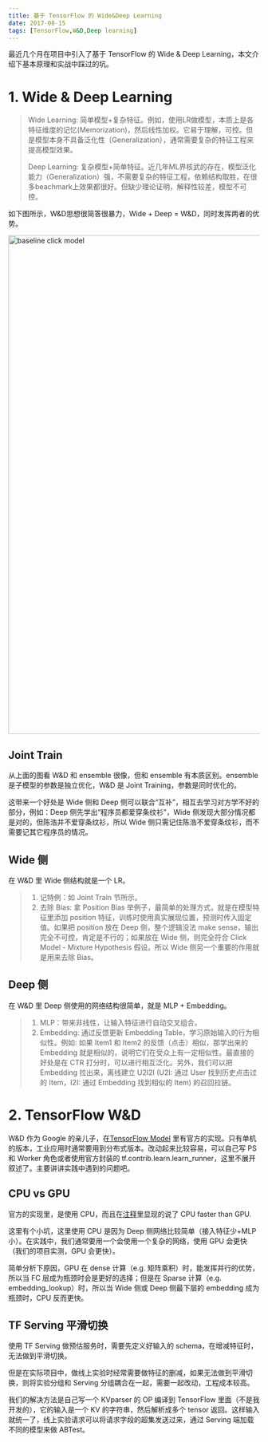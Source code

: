```yaml
---
title: 基于 TensorFlow 的 Wide&Deep Learning 
date: 2017-08-15
tags: [TensorFlow,W&D,Deep learning]
---
```


最近几个月在项目中引入了基于 TensorFlow 的 Wide & Deep Learning，本文介绍下基本原理和实战中踩过的坑。

<!--more-->

# 1. Wide & Deep Learning

> Wide Learning: 简单模型+复杂特征。例如，使用LR做模型，本质上是各特征维度的记忆(Memorization)，然后线性加权。它易于理解，可控。但是模型本身不具备泛化性（Generalization），通常需要复杂的特征工程来提高模型效果。
> 
> Deep Learning: 复杂模型+简单特征。近几年ML界核武的存在，模型泛化能力（Generalization）强，不需要复杂的特征工程，依赖结构取胜，在很多beachmark上效果都很好。但缺少理论证明，解释性较差，模型不可控。

如下图所示，W&D思想很简答很暴力，Wide + Deep = W&D，同时发挥两者的优势。

<img src="https://www.tensorflow.org/images/wide_n_deep.svg" width ="1000" alt="baseline click model" align=center />


## Joint Train
从上面的图看 W&D 和 ensemble 很像，但和 ensemble 有本质区别。ensemble 是子模型的参数是独立优化，W&D 是 Joint Training，参数是同时优化的。

这带来一个好处是 Wide 侧和 Deep 侧可以联合“互补”，相互去学习对方学不好的部分，例如：Deep 侧先学出“程序员都爱穿条纹衫”，Wide 侧发现大部分情况都是对的，但陈浩并不爱穿条纹衫，所以 Wide 侧只需记住陈浩不爱穿条纹衫，而不需要记其它程序员的情况。

## Wide 侧
在 W&D 里 Wide 侧结构就是一个 LR。
> 1. 记特例：如 Joint Train 节所示。
> 2. 去除 Bias: 拿 Position Bias 举例子，最简单的处理方式，就是在模型特征里添加 position 特征，训练时使用真实展现位置，预测时传入固定值。如果把 position 放在 Deep 侧，整个逻辑没法 make sense，输出完全不可控，肯定是不行的；如果放在 Wide 侧，则完全符合 Click Model - Mixture Hypothesis 假设。所以 Wide 侧另一个重要的作用就是用来去除 Bias。

## Deep 侧
在 W&D 里 Deep 侧使用的网络结构很简单，就是 MLP + Embedding。
> 1. MLP：带来非线性，让输入特征进行自动交叉组合。
> 2. Embedding: 通过反馈更新 Embedding Table，学习原始输入的行为相似性。例如: 如果 Item1 和 Item2 的反馈（点击）相似，那学出来的 Embedding 就是相似的，说明它们在受众上有一定相似性。最直接的好处是在 CTR 打分时，可以进行相互泛化。另外，我们可以把 Embedding 拉出来，离线建立 U2I2I (U2I: 通过 User 找到历史点击过的 Item，I2I: 通过 Embedding 找到相似的 Item) 的召回拉链。

# 2. TensorFlow W&D
W&D 作为 Google 的亲儿子，在[TensorFlow Model](https://github.com/tensorflow/models/tree/r1.4.0/official/wide_deep) 里有官方的实现。只有单机的版本，工业应用时通常要用到分布式版本。改动起来比较容易，可以自己写 PS 和 Worker 角色或者使用官方封装的 tf.contrib.learn.learn_runner，这里不展开叙述了。主要讲讲实践中遇到的问题吧。
## CPU vs GPU
官方的实现里，是使用 CPU，而且在[注释](https://github.com/tensorflow/models/blob/r1.4.0/official/wide_deep/wide_deep.py#L145)里显现的说了 CPU faster than GPU.

这里有个小坑，这里使用 CPU 是因为 Deep 侧网络比较简单（接入特征少+MLP小）。在实践中，我们通常要用一个会使用一个复杂的网络，使用 GPU 会更快（我们的项目实测，GPU 会更快）。

简单分析下原因，GPU 在 dense 计算（e.g. 矩阵乘积）时，能发挥并行的优势，所以当 FC 层成为瓶颈时会是更好的选择；但是在 Sparse 计算（e.g. embedding_lookup）时，所以当 Wide 侧或 Deep 侧最下层的 embedding 成为瓶颈时，CPU 反而更快。

## TF Serving 平滑切换
使用 TF Serving 做预估服务时，需要先定义好输入的 schema，在增减特征时，无法做到平滑切换。

但是在实际项目中，做线上实验时经常需要做特征的删减，如果无法做到平滑切换，则将实验分组和 Serving 分组耦合在一起，需要一起改动，工程成本较高。

我们的解决方法是自己写一个 KVparser 的 OP 编译到 TensorFlow 里面（不是我开发的），它的输入是一个 KV 的字符串，然后解析成多个 tensor 返回。这样输入就统一了，线上实验请求可以将请求字段的超集发送过来，通过 Serving 端加载不同的模型来做 ABTest。